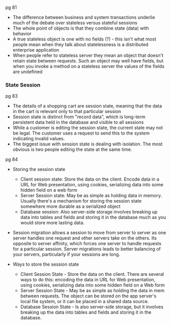 
pg 81

- The difference between business and system transactions underlie much of the debate over stateless versus stateful sessions
- The whole point of objects is that they combine state (data) with behavior
- A true stateless object is one with no fields (?) - this isn't what most people mean when they talk about statelessness is a distributed enterprise application
- When people refer to stateless server they mean an object that doesn't retain state between requests. Such an object may well have fields, but when you invoke a method on a stateless server the values of the fields are undefined

### State Session

pg 83

- The details of a shopping cart are session state, meaning that the data in the cart is relevant only to that particular session
- Session state is distinct from "record data", which is long-term persistent data held in the database and visible to all sessions
- While a customer is editing the session state, the current state may not be legal. The customer uses a request to send this to the system indicating invalid values.
- The biggest issue with session state is dealing with isolation. The most obvious is two people editing the state at the same time.

pg 84

- Storing the session state
	- Client session state: Store the data on the client. Encode data in a URL for Web presentation, using cookies, serializing data into some hidden field on a web form
	- Server Session state: May be as simple as holding data in memory. Usually there's a mechanism for storing the session state somewhere more durable as a serialized object
	- Database session: Also server-side storage involves breaking up data into tables and fields and storing it in the database much as you would store more lasting data.
- Session migration allows a session to move from server to server as one server handles one request and other servers take on the others. Its opposite to server affinity, which forces one server to handle requests for a particular session. Server migrations leads to better balancing of your servers, particularly if your sessions are long.

- Ways to store the session state
	- Client Session State - Store the data on the client. There are several ways to do this: encoding the data in URL for Web presentation, using cookies, serializing data into some hidden field on a Web form
	- Server Session State - May be as simple as holding the data in mem between requests. The object can be stored on the app server's local file system, or it can be placed in a shared data source.
	- Database Session State - Is also server-side storage, but it involves breaking up the data into tables and fields and storing it in the database.

